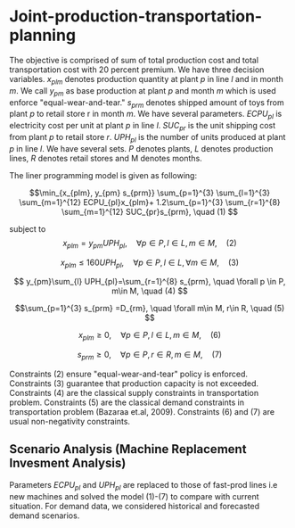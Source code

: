 # Joint-production-transportation-planning

The objective is comprised of sum of total production cost and total transportation cost with $20$ percent premium. We have three decision variables. $x_{plm}$ denotes production quantity at plant $p$ in line $l$ and in month $m$. We call $y_{pm}$ as base production at plant $p$ and month $m$ which is used enforce "equal-wear-and-tear." $s_{prm}$ denotes shipped amount of toys from plant $p$ to retail store r in month $m.$ We have several parameters. $ECPU_{pl}$  is electricity cost per unit at plant $p$ in line $l.$ $SUC_{pr}$ is the unit shipping cost from plant $p$ to retail store $r.$ $UPH_{pl}$ is the number of units produced at plant $p$ in line $l.$ We have several sets. $P$ denotes plants, $L$ denotes production lines, $R$ denotes retail stores and M denotes months. 

The liner programming model is given as following:

$$\min_{x_{plm}, y_{pm} s_{prm}} \sum_{p=1}^{3} \sum_{l=1}^{3} \sum_{m=1}^{12} ECPU_{pl}x_{plm}+ 1.2\sum_{p=1}^{3} \sum_{r=1}^{8} \sum_{m=1}^{12} SUC_{pr}s_{prm}, \quad (1) $$

subject to $$x_{plm}=y_{pm}UPH_{pl}, \quad \forall p\in P ,l \in L, m \in M, \quad (2) $$

$$x_{plm} \leq 160 UPH_{pl}, \quad \forall p\in P ,l \in L,\forall m \in M, \quad (3) $$

$$ y_{pm}\sum_{l} UPH_{pl}=\sum_{r=1}^{8} s_{prm}, \quad \forall p \in P, m\in M, \quad (4) $$

$$\sum_{p=1}^{3} s_{prm} =D_{rm}, \quad \forall m\in M, r\in R, \quad (5) $$

$$x_{plm}\geq 0, \quad \forall p \in P, l\in L, m\in M, \quad (6) $$

$$s_{prm}\geq 0, \quad \forall p \in P, r\in R, m\in M, \quad (7) $$


Constraints (2) ensure "equal-wear-and-tear" policy is enforced. Constraints (3) guarantee that production capacity is not exceeded. Constraints (4) are the classical supply constraints in transportation problem. Constraints (5) are the classical demand constraints in transportation problem (Bazaraa et.al, 2009). Constraints (6) and (7) are usual non-negativity constraints. 

## Scenario Analysis (Machine Replacement Invesment Analysis)

Parameters $ECPU_{pl}$ and $UPH_{pl}$ are replaced to those of fast-prod lines i.e new machines and solved the model (1)-(7) to compare with current situation. For demand data, we considered historical and forecasted demand scenarios.
